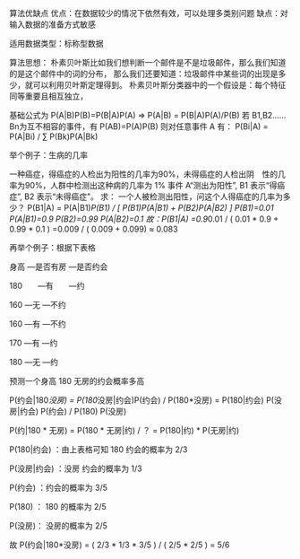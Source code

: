 算法优缺点
优点：在数据较少的情况下依然有效，可以处理多类别问题
缺点：对输入数据的准备方式敏感

适用数据类型：标称型数据

算法思想：
朴素贝叶斯比如我们想判断一个邮件是不是垃圾邮件，那么我们知道的是这个邮件中的词的分布，
那么我们还要知道：垃圾邮件中某些词的出现是多少，就可以利用贝叶斯定理得到。
朴素贝叶斯分类器中的一个假设是：每个特征同等重要且相互独立，

基础公式为 P(A|B)P(B)=P(B|A)P(A)  =>  P(A|B) = P(B|A)P(A)/P(B)
若 B1,B2……Bn为互不相容的事件，有 P(AB)=P(A)P(B)
则对任意事件 A 有： P(Bi|A) = P(A|Bi) / ∑ P(Bk)P(A|Bk)

举个例子：生病的几率

一种癌症，得癌症的人检出为阳性的几率为90%，未得癌症的人检出阴 性的几率为90%，人群中检测出这种病的几率为 1%
事件 A“测出为阳性”,  B1 表示“得癌症”,  B2 表示“未得癌症”。 
求： 一个人被检测出阳性，问这个人得癌症的几率为多少？ 
P(B1|A) = P(A|B1)*P(B1) / [ P(B1)P(A|B1) + P(B2)P(A|B2) ]
P(B1)=0.01
P(A|B1)=0.9
P(B2)=0.99
P(A|B2)=0.1
故：P(B1|A) =0.9*0.01 / ( 0.01 * 0.9 + 0.99 * 0.1 )  =0.009 / ( 0.009 + 0.099) ≈ 0.083


再举个例子：根据下表格

身高    —是否有房      —是否约会

180        —有		        —约

160        —无           —不约

160        —有           —不约

170        —有           —约

180        —无           —约


预测一个身高 180 无房的约会概率多高

P(约会|180*没房) = P(180*没房|约会)P(约会) / P(180*没房) = P(180|约会) P(没房|约会) P(约会) / P(180) P(没房)

P(约|180 * 无房) = P(180 * 无房|约) / ？ = P(180|约) * P(无房|约) 

P(180|约会) ：由上表格可知 180 约会的概率为 2/3

P(没房|约会) ：没房 约会的概率为 1/3

P(约会) ：约会的概率为 3/5

P(180) ： 180 的概率为 2/5

P(没房)： 没房的概率为 2/5

故 P(约会|180*没房) = ( 2/3 * 1/3 * 3/5 ) / ( 2/5 * 2/5 ) = 5/6

